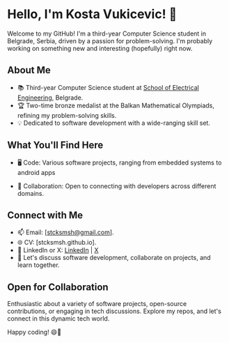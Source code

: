 # Hello, I'm Kosta Vukicevic! 👋

Welcome to my GitHub! I'm a third-year Computer Science student in Belgrade, Serbia, driven by a passion for problem-solving. I'm probably working on something new and interesting (hopefully) right now.

## About Me

- 📚 Third-year Computer Science student at [School of Electrical Engineering](https://www.etf.bg.ac.rs/en), Belgrade.
- 🏆 Two-time bronze medalist at the Balkan Mathematical Olympiads, refining my problem-solving skills.
- 💡 Dedicated to software development with a wide-ranging skill set.

## What You'll Find Here

- 🖥️ Code: Various software projects, ranging from embedded systems to android apps
<!--- - 📝 Technical content: Articles, tutorials, problem-solving with practical applications.--->
- 🤝 Collaboration: Open to connecting with developers across different domains.

## Connect with Me

- 📫 Email: [stcksmsh@gmail.com].
- 🌐 CV: [stcksmsh.github.io].
- 📱 LinkedIn or X: [LinkedIn](https://www.linkedin.com/in/kostavukicevic/) | [X](https://twitter.com/stcksmsh)
- 💬 Let's discuss software development, collaborate on projects, and learn together.

## Open for Collaboration

Enthusiastic about a variety of software projects, open-source contributions, or engaging in tech discussions. Explore my repos, and let's connect in this dynamic tech world.

Happy coding! 😄🚀